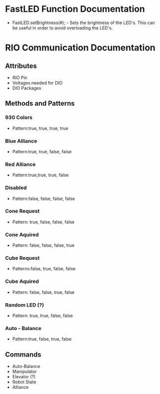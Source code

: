 # FastLED Function Documentation
- FastLED.setBrightness(#); - Sets the brightness of the LED's. This can be useful in order to avoid overloading the LED's. 
# RIO Communication Documentation
## Attributes
- RIO Pin
- Voltages needed for DIO
- DIO Packages

## Methods and Patterns
### 930 Colors
- Pattern:true, true, true, true
### Blue Alliance
- Pattern:true, true, false, false
### Red Alliance
- Pattern:true,true, true, false
### Disabled
- Pattern:false, false, false, false
### Cone Request
- Pattern: true, false, false, false
### Cone Aquired
- Pattern: false, false, false, true
### Cube Request
- Patterns:false, true, false, false
### Cube Aquired
- Pattern: false, false, true, false
### Random LED (?)
- Pattern: true, true, false, false
### Auto - Balance
- Pattern:true, false, true, false

## Commands
- Auto-Balance
- Manipulator
- Elevator (?)
- Robot State
- Alliance